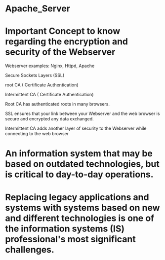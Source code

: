 # Apache_Server

# Important Concept to know regarding the encryption and security of the Webserver 

Webserver examples: Nginx, Httpd, Apache  

Secure Sockets Layers (SSL)

root CA ( Certificate Authentication) 

Intermittent CA ( Certificate Authentication) 

Root CA has authenticated roots in many browsers. 

SSL ensures that your link between your Webserver and the web browser is secure and encrypted any data exchanged. 

Intermittent CA adds another layer of security to the Webserver while connecting to the web browser 

# An information system that may be based on outdated technologies, but is critical to day-to-day operations. 

# Replacing legacy applications and systems with systems based on new and different technologies is one of the information systems (IS) professional's most significant challenges.
